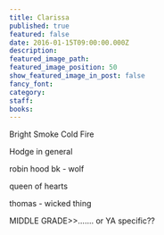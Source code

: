 ```yaml
---
title: Clarissa
published: true
featured: false
date: 2016-01-15T09:00:00.000Z
description:
featured_image_path:
featured_image_position: 50
show_featured_image_in_post: false
fancy_font:
category:
staff:
books:
---
```



Bright Smoke Cold Fire

Hodge in general

robin hood bk - wolf

queen of hearts

thomas - wicked thing

MIDDLE GRADE&gt;&gt;....... or YA specific??